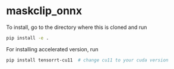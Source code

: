 # maskclip_onnx

To install, go to the directory where this is cloned and run

```bash
pip install -e .
```

For installing accelerated version, run

```bash
pip install tensorrt-cu11  # change cu11 to your cuda version

```
